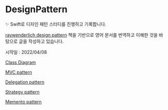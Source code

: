 # DesignPattern

✨ Swift로 디자인 패턴 스터디를 진행하고 기록합니다. <p>
[raywenderlich design pattern](https://www.raywenderlich.com/books/design-patterns-by-tutorials) 책을 기반으로 영어 문서를 번역하고 이해한 것을 바탕으로 글을 작성하고 있습니다.

시작일 : 2022/04/08

[Class Diagram](https://rldd.tistory.com/365)<p>
[MVC pattern](https://rldd.tistory.com/366)<p>
[Delegation pattern](https://rldd.tistory.com/366)<p>
[Strategy pattern](https://rldd.tistory.com/371)<p>
[Memento pattern](https://rldd.tistory.com/376)<p>
  

